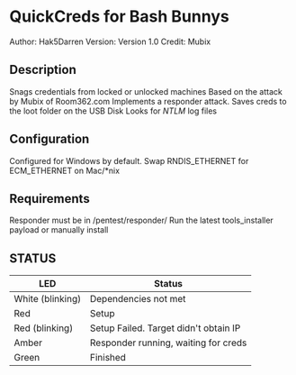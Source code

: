 # QuickCreds for Bash Bunnys

Author: Hak5Darren
Version: Version 1.0
Credit: Mubix

## Description

Snags credentials from locked or unlocked machines 
Based on the attack by Mubix of Room362.com
Implements a responder attack. Saves creds to the loot folder on the USB Disk
Looks for *NTLM* log files

## Configuration

Configured for Windows by default. Swap RNDIS_ETHERNET for ECM_ETHERNET on Mac/*nix

## Requirements

Responder must be in /pentest/responder/
Run the latest tools_installer payload or manually install

## STATUS

| LED              | Status                                |
| ---------------- | ------------------------------------- |
| White (blinking) | Dependencies not met                  |
| Red              | Setup                                 |
| Red (blinking)   | Setup Failed. Target didn't obtain IP |
| Amber            | Responder running, waiting for creds  |
| Green            | Finished                              |
